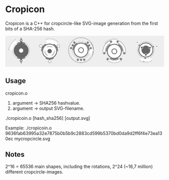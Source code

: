 Cropicon
========

Cropicon is a C++ for cropcircle-like SVG-image generation from the first bits of a SHA-256 hash.

![Sample Cropicon images](example.jpg "Cropicoin examples")


Usage
-----

cropicon.o

1. argument -> SHA256 hashvalue.
2. argument -> output SVG-filename.
 

./cropicoin.o [hash_sha256] [output.svg]

Example:
./cropicoin.o 9636fab63995a32e7875b0b5b9c2883cd599b5370bd0da9d2ff6f4e73ea130ec mycropcircle.svg


Notes
-----
2^16 = 65536 main shapes, including the rotations, 2^24 (~16,7 million) different cropcircle-images.

